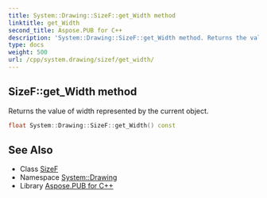 ```yaml
---
title: System::Drawing::SizeF::get_Width method
linktitle: get_Width
second_title: Aspose.PUB for C++
description: 'System::Drawing::SizeF::get_Width method. Returns the value of width represented by the current object in C++.'
type: docs
weight: 500
url: /cpp/system.drawing/sizef/get_width/
---
```

## SizeF::get_Width method


Returns the value of width represented by the current object.

```cpp
float System::Drawing::SizeF::get_Width() const
```

## See Also

* Class [SizeF](../)
* Namespace [System::Drawing](../../)
* Library [Aspose.PUB for C++](../../../)
